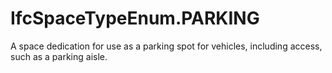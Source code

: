 IfcSpaceTypeEnum.PARKING
========================
A space dedication for use as a parking spot for vehicles, including access,
such as a parking aisle.


